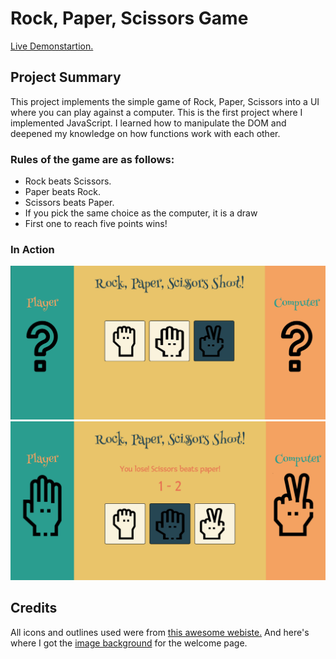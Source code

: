 # Rock, Paper, Scissors Game

<a href="https://aaronsww.github.io/rpsGame/">Live Demonstartion.</a>

## Project Summary

This project implements the simple game of Rock, Paper, Scissors into a UI where you can play against a computer. This is the first project where I implemented JavaScript. I learned how to manipulate the DOM and deepened my knowledge on how functions work with each other.

### Rules of the game are as follows:

<ul>
    <li>Rock beats Scissors.</li>
    <li>Paper beats Rock.</li>
    <li>Scissors beats Paper.</li>
    <li>If you pick the same choice as the computer, it is a draw</li>
    <li>First one to reach five points wins!</li>
</ul>

### In Action

<img src="images/ss1.png" alt="">

<img src="images/ss2.png" alt="">

## Credits

All icons and outlines used were from <a href="https://www.flaticon.com/">this awesome webiste.</a>
And here's where I got the <a href="https://www.spoonflower.com/">image background</a> for the welcome page.
